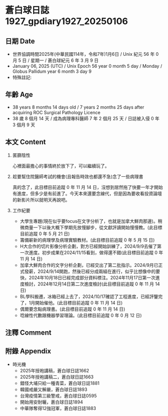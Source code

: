 [_metadata_:encoding]: - "utf-8"
[_metadata_:language]: - "zh-Hant-TW"
[_metadata_:fileformat]: - "markdown"
[_metadata_:MIME_type]: - "text/plain"
[_metadata_:markdown_version]: - "commonmark version 0.30"
[_metadata_:markdown_spec]: - "https://spec.commonmark.org/0.30/"

# 蒼白球日誌1927_gpdiary1927_20250106 #

## 日期 Date ##

* 世界協調時間2025年(中華民國114年，令和7年)1月6日 / Unix 紀元 56 年 0 月 5 日 / 星期一 / 蒼白球紀元 6 年 3 月 9 日
* January 06, 2025 (UTC) / Unix Epoch 56 year 0 month 5 day / Monday / Globus Pallidum year 6 month 3 day 9
* 特殊註記:

## 年齡 Age ##

* 38 years 8 months 14 days old / 7 years 2 months 25 days after acquiring ROC Surgical Pathology Licence
* 38 歲 8 個月 14 天 / 成為病理專科醫師 7 年 2 個月 25 天 / 日誌被入侵 0 年 3 個月 9 天

## 本文 Content ##

1. 匿篩陰性

    心裡面最擔心的事情終於放下了，可以繼續玩了。

2. 趁要幫住院醫師考試的機會(且報告時效也都還不急)念了一些病理書

    真的念了，此目標目前追蹤 0 年 11 月 14 日，沒想到居然拖了快要一年才開始有進度，但多少是有前進了。今天本來還要念線代，但是因為要收看投資論壇的新影片所以就明天再說吧。

3. 工作紀要

    - 大學生專題(現在似乎要focus在文字分析了，也就是加拿大鮮肉那邊)。稍微商量一下以後大概下學期先放慢腳步，從文獻評讀開始慢慢教。(此目標目前追蹤 0 年 5 月 21 日)
    - 籌備嶄新的病理學及病理實驗教材。(此目標目前追蹤 0 年 5 月 15 日)
    - H大合作的切片影像分析企劃，對方已經開始訓練了，2024/9/9去催了第一次進度。初步成果在2024/11/15看到，做得還不錯(此目標目前追蹤 0 年 11 月 14 日)
    - 加拿大鮮肉合作的文字分析企劃，已經交出了第二批指示。2024/9月已正式發薪，2024/9/14開跑，然後已經分成兩組在進行，似乎比想像中的要快，2024年10月18日已經完成部分資料標注。2024年11月17日第一次進度檢討，2024年12月14日第二次進度檢討(此目標目前追蹤 0 年 11 月 14 日)
    - BL學科搬遷，冰箱已經上去了，2024/10/17確認了工程進度，已經評鑒完了，1月開始催他。(此目標目前追蹤 0 年 11 月 14 日)
    - 偶爾要念點病理書。(此目標目前追蹤 0 年 11 月 14 日)
    - 唸線性代數跟機器學習理論。(此目標目前追蹤 0 年 0 月 12 日)

## 注釋 Comment ##


## 附錄 Appendix ##

* 時光機
    - 2025年授袍講稿，蒼白球日誌1662
    - 2025年授袍講稿二，蒼白球日誌1663
    - 錯怪大埔只給一種青菜，蒼白球日誌1881
    - 韓國戒嚴又解嚴，蒼白球日誌1893
    - 台灣疫情第三級警戒，蒼白球日誌0595
    - 開始用安耐曬，蒼白球日誌1894
    - 中華隊奪得12強冠軍，蒼白球日誌1883
